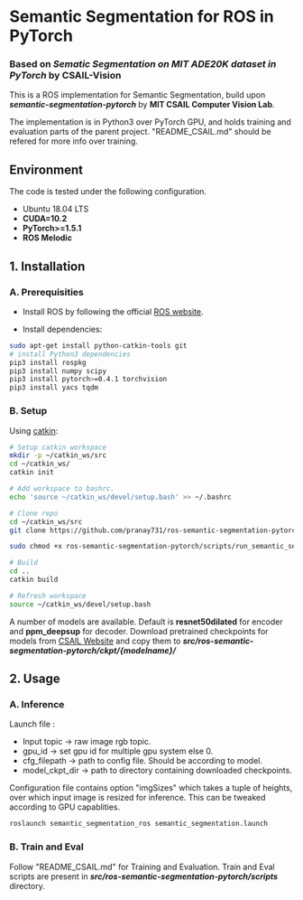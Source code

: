 # Semantic Segmentation for ROS in PyTorch
### Based on *Sematic Segmentation on MIT ADE20K dataset in PyTorch* by CSAIL-Vision

This is a ROS implementation for Semantic Segmentation, build upon ***semantic-segmentation-pytorch*** by **MIT CSAIL Computer Vision Lab**.

The implementation is in Python3 over PyTorch GPU, and holds training and evaluation parts of the parent project. "README_CSAIL.md" should be refered for more info over training.

## Environment
The code is tested under the following configuration.
- Ubuntu 18.04 LTS
- **CUDA=10.2**
- **PyTorch>=1.5.1**
- **ROS Melodic**


## 1. Installation

### A. Prerequisities

- Install ROS by following the official [ROS website](https://www.ros.org/install/).

- Install dependencies:
```bash
sudo apt-get install python-catkin-tools git
# install Python3 dependencies
pip3 install rospkg
pip3 install numpy scipy
pip3 install pytorch>=0.4.1 torchvision
pip3 install yacs tqdm
```

### B. Setup

Using [catkin](http://wiki.ros.org/catkin):

```bash
# Setup catkin workspace
mkdir -p ~/catkin_ws/src
cd ~/catkin_ws/
catkin init

# Add workspace to bashrc.
echo 'source ~/catkin_ws/devel/setup.bash' >> ~/.bashrc

# Clone repo
cd ~/catkin_ws/src
git clone https://github.com/pranay731/ros-semantic-segmentation-pytorch.git

sudo chmod +x ros-semantic-segmentation-pytorch/scripts/run_semantic_segmentation

# Build 
cd ..
catkin build

# Refresh workspace
source ~/catkin_ws/devel/setup.bash
```
A number of models are available. Default is **resnet50dilated** for encoder and **ppm_deepsup** for decoder.
Download pretrained checkpoints for models from [CSAIL Website](http://sceneparsing.csail.mit.edu/model/pytorch) and copy them to ***src/ros-semantic-segmentation-pytorch/ckpt/{modelname}/***


## 2. Usage

### A. Inference

Launch file :
- Input topic -> raw image rgb topic.
- gpu_id -> set gpu id for multiple gpu system else 0.
- cfg_filepath -> path to config file. Should be according to model.
- model_ckpt_dir -> path to directory containing downloaded checkpoints.

Configuration file contains option "imgSizes" which takes a tuple of heights, over which input image is resized for inference. This can be tweaked according to GPU capablities.

```bash
roslaunch semantic_segmentation_ros semantic_segmentation.launch
```

### B. Train and Eval

Follow "README_CSAIL.md" for Training and Evaluation. Train and Eval scripts are present in ***src/ros-semantic-segmentation-pytorch/scripts*** directory.